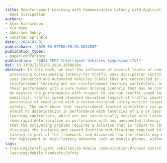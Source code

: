 ```yaml
---
title: Reinforcement Learning with Communication Latency with Application to Stop-and-Go
  Wave Dissipation
authors:
- Alex Richardson
- Xia Wang
- Abhishek Dubey
- Jonathan Sprinkle
date: '2024-01-01'
publishDate: '2025-03-09T00:39:20.882406Z'
publication_types:
- paper-conference
publication: '*2024 IEEE Intelligent Vehicles Symposium (IV)*'
doi: 10.1109/IV55156.2024.10588394
abstract: In this work, we test the influence of several levels of communication and
  processing corresponding latency for traffic wave dissipation control. The approach
  uses Connected and Automated Vehicles (CAVs) that are controlled in simulation through
  reinforcement learning and non-reinforcement learning controllers, and compares
  their performance with a pure human driving scenario that has no control latency.
  We measure the performances with respect to average traffic speed (aspect of traffic
  mobility), traffic speed standard deviation (aspect of traffic smoothness), and
  percentage of compliance with a custom designed safety monitor (aspect of traffic
  safety). The work shows that reinforcement learned controllers can perform with
  almost no deterioration in performance with latencies of 1 s or less. Non-reinforcement
  learning controllers, which are not intentionally modeled with latency in mind,
  show rapid deterioration in performance with any unexpected latency, which shows
  that the motivating problem requires a solution that is robust to latency. The paper
  discusses the training and reward function modifications required in order to consider
  latency as part of the framework, and discusses how the results may be suitable
  for deployment on high-latency networks such as mobile phones, without a 5G deployment.
tags:
- Training;Intelligent vehicles;5G mobile communication;Process control;Reinforcement
  learning;Mobile handsets;Safety
---
```

